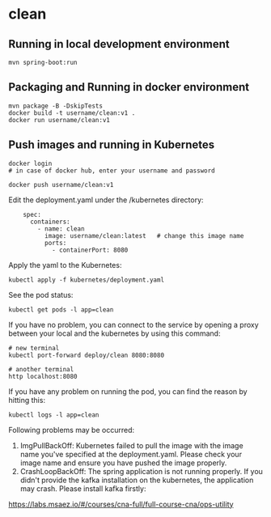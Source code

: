 # clean

## Running in local development environment

```
mvn spring-boot:run
```

## Packaging and Running in docker environment

```
mvn package -B -DskipTests
docker build -t username/clean:v1 .
docker run username/clean:v1
```

## Push images and running in Kubernetes

```
docker login 
# in case of docker hub, enter your username and password

docker push username/clean:v1
```

Edit the deployment.yaml under the /kubernetes directory:
```
    spec:
      containers:
        - name: clean
          image: username/clean:latest   # change this image name
          ports:
            - containerPort: 8080

```

Apply the yaml to the Kubernetes:
```
kubectl apply -f kubernetes/deployment.yaml
```

See the pod status:
```
kubectl get pods -l app=clean
```

If you have no problem, you can connect to the service by opening a proxy between your local and the kubernetes by using this command:
```
# new terminal
kubectl port-forward deploy/clean 8080:8080

# another terminal
http localhost:8080
```

If you have any problem on running the pod, you can find the reason by hitting this:
```
kubectl logs -l app=clean
```

Following problems may be occurred:

1. ImgPullBackOff:  Kubernetes failed to pull the image with the image name you've specified at the deployment.yaml. Please check your image name and ensure you have pushed the image properly.
1. CrashLoopBackOff: The spring application is not running properly. If you didn't provide the kafka installation on the kubernetes, the application may crash. Please install kafka firstly:

https://labs.msaez.io/#/courses/cna-full/full-course-cna/ops-utility

